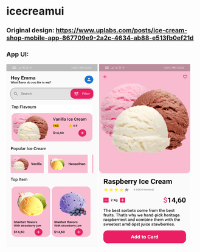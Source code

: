 # icecreamui

### Original design: https://www.uplabs.com/posts/ice-cream-shop-mobile-app-867709e9-2a2c-4634-ab88-e513fb0ef21d

### App UI:
<p>
 <img src="https://github.com/yakupbilgen/ice-cream-shop-ui/blob/main/assets/images/app_ui/1.jpg" alt="app ui" height="480" width="240"/>
 <img src="https://github.com/yakupbilgen/ice-cream-shop-ui/blob/main/assets/images/app_ui/2.jpg" alt="app ui" height="480" width="240"/>
</p>
